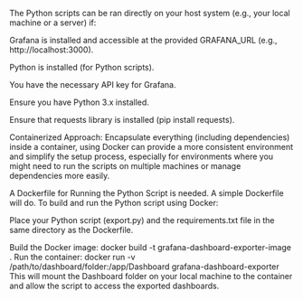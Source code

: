 The Python scripts can be ran directly on your host system (e.g., your local machine or a server) if:

Grafana is installed and accessible at the provided GRAFANA_URL (e.g., http://localhost:3000).

Python is installed (for Python scripts).

You have the necessary API key for Grafana.

Ensure you have Python 3.x installed.

Ensure that requests library is installed (pip install requests).


Containerized Approach:
Encapsulate everything (including dependencies) inside a container, using Docker can provide a more consistent environment and simplify the setup process, especially for environments where you might need to run the scripts on multiple machines or manage dependencies more easily.

A Dockerfile for Running the Python Script is needed. A simple Dockerfile will do.
To build and run the Python script using Docker:

Place your Python script (export.py) and the requirements.txt file in the same directory as the Dockerfile.

Build the Docker image: docker build -t grafana-dashboard-exporter-image .
Run the container:
docker run -v /path/to/dashboard/folder:/app/Dashboard grafana-dashboard-exporter
This will mount the Dashboard folder on your local machine to the container and allow the script to access the exported dashboards.